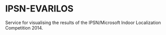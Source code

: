 # IPSN-EVARILOS
Service for visualising the results of the IPSN/Microsoft Indoor Localization Competition 2014.
